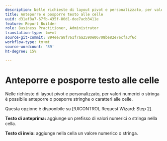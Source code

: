 ```yaml
---
description: Nelle richieste di layout pivot e personalizzato, per valori numerici o stringa è possibile anteporre o posporre stringhe o caratteri alle celle.
title: Anteporre e posporre testo alle celle
uuid: d31af8a7-67fb-435f-80d1-dee7acb3411e
feature: Report Builder
role: Business Practitioner, Administrator
translation-type: tm+mt
source-git-commit: 894ee7a8f761f7aa2590e06708be82e7ecfa3f6d
workflow-type: tm+mt
source-wordcount: '89'
ht-degree: 15%

---
```



# Anteporre e posporre testo alle celle

Nelle richieste di layout pivot e personalizzato, per valori numerici o stringa è possibile anteporre o posporre stringhe o caratteri alle celle.

Questa opzione è disponibile su [!UICONTROL Request Wizard: Step 2].

**Testo di anteprima:** aggiunge un prefisso di valori numerici o stringa nella cella.

**Testo di invio:** aggiunge nella cella un valore numerico o stringa.
